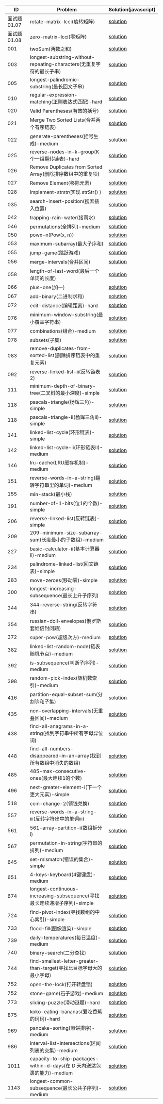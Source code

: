 | ID | Problem | Solution(javascript) |
|  ----  | ----  | ---- | 
| 面试题01.07 | rotate-matrix-lcci(旋转矩阵) | [solution](./solution/rotate-matrix-lcci.md) |
| 面试题01.08 | zero-matrix-lcci(零矩阵) | [solution](./solution/0108-zero-matrix-lcci.md) |
| 001 | twoSum(两数之和) | [solution](./solution/twoSum.md) |
| 003 | longest-substring-without-repeating-characters(无重复字符的最长子串) | [solution](./solution/longest-substring-without-repeating-characters.md) |
| 005 | longest-palindromic-substring(最长回文子串) | [solution](./solution/005-longest-palindromic-substring.md) |
| 010 | regular-expression-matching(正则表达式匹配)-hard | [solution](./solution/regular-expression-matching.md) |
| 020 | Valid Parentheses(有效的括号) | [solution](./solution/validParenthese.md) |
| 021 | Merge Two Sorted Lists(合并两个有序链表) | [solution](./solution/mergeTwoSortedLists.md) |
| 022 | generate-parentheses(括号生成)-medium | [solution](./solution/generate-parentheses.md) |
| 025 | reverse-nodes-in-k-group(K个一组翻转链表)-hard | [solution](./solution/25-reverse-nodes-in-k-group.md) |
| 026 | Remove Duplicates from Sorted Array(删除排序数组中的重复项) | [solution](./solution/removeDuplicatedsFromSortedArray.md) |
| 027 | Remove Element(移除元素) | [solution](./solution/removeElement.md) |
| 028 | implement-strstr(实现 strStr() ) | [solution](./solution/028-implement-strstr.md) |
| 035 | search-insert-position(搜索插入位置) | [solution](./solution/searchInsertPosition.md) |
| 042 | trapping-rain-water(接雨水) | [solution](./solution/trapping-rain-water.md) |
| 046 | permutations(全排列)-medium | [solution](./solution/permutations.md) |
| 050 | powx-n(Pow(x, n)) | [solution](./solution/powx-n.md) |
| 053 | maximum-subarray(最大子序和) | [solution](./solution/maximum-subarray.md) |
| 055 | jump-game(跳跃游戏) | [solution](./solution/05-jump-game.md) |
| 056 | merge-intervals(合并区间) | [solution](./solution/merge-intervals.md) |
| 058 | length-of-last-word(最后一个单词的长度) | [solution](./solution/length-of-last-word.md) |
| 066 | plus-one(加一) | [solution](./solution/plus-one.md) |
| 067 | add-binary(二进制求和) | [solution](./solution/add-binary.md) |
| 072 | edit-distance(编辑距离)-hard | [solution](./solution/edit-distance.md) |
| 076 | minimum-window-substring(最小覆盖字符串) | [solution](./solution/minimum-window-substring.md) |
| 077 | combinations(组合)-medium | [solution](./solution/077-combinations.md) |
| 078 | subsets(子集) | [solution](./solution/subsets.md) |
| 083 | remove-duplicates-from-sorted-list(删除排序链表中的重复元素) | [solution](./solution/083-remove-duplicates-from-sorted-list.md) |
| 092 | reverse-linked-list-ii(反转链表2) | [solution](./solution/reverse-linked-list-ii.md) |
| 111 | minimum-depth-of-binary-tree(二叉树的最小深度)-simple | [solution](./solution/minimum-depth-of-binary-tree.md) |
| 118 | pascals-triangle(杨辉三角)-simple | [solution](./solution/118-pascals-triangle.md) |
| 118 | pascals-triangle-ii(杨辉三角ii)-simple | [solution](./solution/119-pascals-triangle-ii.md) |
| 141 | linked-list-cycle(环形链表)-simple | [solution](./solution/linked-list-cycle.md) |
| 142 | linked-list-cycle-ii(环形链表II)-medium | [solution](./solution/linked-list-cycle-ii.md) |
| 146 | lru-cache(LRU缓存机制)-medium | [solution](./solution/lru-cache.md) |
| 151 | reverse-words-in-a-string(翻转字符串里的单词)-medium | [solution](./solution/151-reverse-words-in-a-string.md) |
| 155 | min-stack(最小栈) | [solution](./solution/min-stack.md) |
| 191 | number-of-1-bits(位1的个数)-simple | [solution](./solution/number-of-1-bits.md) |
| 206 | reverse-linked-list(反转链表)-simple | [solution](./solution/reverse-linked-list.md) |
| 209 | 209-minimum-size-subarray-sum(长度最小的子数组)-medium | [solution](./solution/209-minimum-size-subarray-sum.md) |
| 227 | basic-calculator-ii(基本计算器ii)-medium | [solution](./solution/basic-calculator-ii.md) |
| 234 | palindrome-linked-list(回文链表)-simple | [solution](./solution/palindrome-linked-list.md) |
| 283 | move-zeroes(移动零)-simple | [solution](./solution/283-move-zeroes.md) |
| 300 | longest-increasing-subsequence(最长上升子序列) | [solution](./solution/longest-increasing-subsequence.md) |
| 344 | 344-reverse-string(反转字符串) | [solution](./solution/344-reverse-string.md) |
| 354 | russian-doll-envelopes(俄罗斯套娃信封问题) | [solution](./solution/russian-doll-envelopes.md) |
| 372 | super-pow(超级次方)-medium | [solution](./solution/372-super-pow.md) |
| 382 | linked-list-random-node(链表随机节点)-medium | [solution](./solution/382-linked-list-random-node.md) |
| 392 | is-subsequence(判断子序列)-medium | [solution](./solution/392-is-subsequence.md) |
| 398 | random-pick-index(随机数索引)-medium | [solution](./solution/398-random-pick-index.md) |
| 416 | partition-equal-subset-sum(分割等和子集) | [solution](./solution/partition-equal-subset-sum.md) |
| 435 | non-overlapping-intervals(无重叠区间)-medium | [solution](./solution/non-overlapping-intervals.md) |
| 438 | find-all-anagrams-in-a-string(找到字符串中所有字母异位词) | [solution](./solution/find-all-anagrams-in-a-string.md) |
| 448 | find-all-numbers-disappeared-in-an-array(找到所有数组中消失的数组) | [solution](./solution/448-find-all-numbers-disappeared-in-an-array.md) |
| 485 | 485-max-consecutive-ones(最大连续1的个数) | [solution](./solution/485-max-consecutive-ones.md) |
| 496 | next-greater-element-i(下一个更大元素)-simple | [solution](./solution/next-greater-element-i.md) |
| 518 | coin-change-2(领钱兑换) | [solution](./solution/coin-change-2.md) |
| 557 | reverse-words-in-a-string-iii(反转字符串中的单词iii) | [solution](./solution/557-reverse-words-in-a-string-iii.md) |
| 561 | 561-array-partition-i(数组拆分i) | [solution](./solution/561-array-partition-i.md) |
| 567 | permutation-in-string(字符串的排列)-medium | [solution](./solution/permutation-in-string.md) |
| 645 | set-mismatch(错误的集合)-simple | [solution](./solution/645-set-mismatch.md) |
| 651 | 4-keys-keyboard(4键键盘)-medium | [solution](./solution/4-keys-keyboard.md) |
| 674 | longest-continuous-increasing-subsequence(寻找最长连续递增子序列)-simple | [solution](./solution/longest-continuous-increasing-subsequence.md) |
| 724 | find-pivot-index(寻找数组的中心索引)-simple | [solution](./solution/724-find-pivot-index.md) |
| 733 | flood-fill(图像渲染)-simple | [solution](./solution/flood-fill.md) |
| 739 | daily-temperatures(每日温度)-medium | [solution](./solution/daily-temperatures.md) |
| 740 | binary-search(二分查找) | [solution](./solution/binary-search.md) |
| 744 | find-smallest-letter-greater-than-target(寻找比目标字母大的最小字母) | [solution](./solution/find-smallest-letter-greater-than-target.md) |
| 752 | open-the-lock(打开转盘锁) | [solution](./solution/open-the-lock.md) |
| 752 | stone-game(石子游戏)-medium | [solution](./solution/stone-game.md) |
| 773 | sliding-puzzle(滑动谜题)-hard | [solution](./solution/sliding-puzzle.md) |
| 875 | koko-eating-bananas(爱吃香蕉的珂珂)-hard | [solution](./solution/koko-eating-bananas.md) |
| 969 | pancake-sorting(煎饼排序)-medium | [solution](./solution/pancake-sorting.md) |
| 986 | interval-list-intersections(区间列表的交集)-medium | [solution](./solution/interval-list-intersections.md) |
| 1011 | capacity-to-ship-packages-within-d-days(在 D 天内送达包裹的能力)-medium | [solution](./solution/capacity-to-ship-packages-within-d-days.md) |
| 1143 | longest-common-subsequence(最长公共子序列)-medium | [solution](./solution/longest-common-subsequence.md) |
